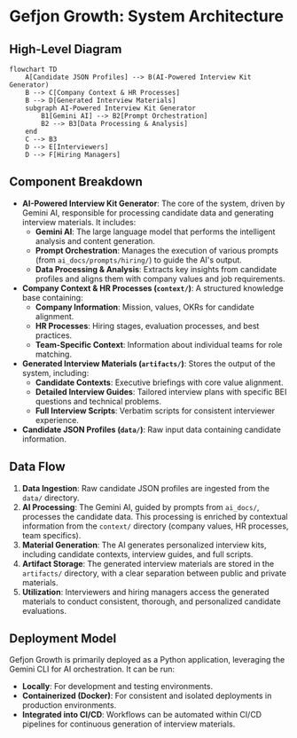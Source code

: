 # Gefjon Growth: System Architecture

## High-Level Diagram

```mermaid
flowchart TD
    A[Candidate JSON Profiles] --> B(AI-Powered Interview Kit Generator)
    B --> C[Company Context & HR Processes]
    B --> D[Generated Interview Materials]
    subgraph AI-Powered Interview Kit Generator
        B1[Gemini AI] --> B2[Prompt Orchestration]
        B2 --> B3[Data Processing & Analysis]
    end
    C --> B3
    D --> E[Interviewers]
    D --> F[Hiring Managers]
```

## Component Breakdown

*   **AI-Powered Interview Kit Generator**: The core of the system, driven by Gemini AI, responsible for processing candidate data and generating interview materials. It includes:
    *   **Gemini AI**: The large language model that performs the intelligent analysis and content generation.
    *   **Prompt Orchestration**: Manages the execution of various prompts (from `ai_docs/prompts/hiring/`) to guide the AI's output.
    *   **Data Processing & Analysis**: Extracts key insights from candidate profiles and aligns them with company values and job requirements.
*   **Company Context & HR Processes (`context/`)**: A structured knowledge base containing:
    *   **Company Information**: Mission, values, OKRs for candidate alignment.
    *   **HR Processes**: Hiring stages, evaluation processes, and best practices.
    *   **Team-Specific Context**: Information about individual teams for role matching.
*   **Generated Interview Materials (`artifacts/`)**: Stores the output of the system, including:
    *   **Candidate Contexts**: Executive briefings with core value alignment.
    *   **Detailed Interview Guides**: Tailored interview plans with specific BEI questions and technical problems.
    *   **Full Interview Scripts**: Verbatim scripts for consistent interviewer experience.
*   **Candidate JSON Profiles (`data/`)**: Raw input data containing candidate information.

## Data Flow

1.  **Data Ingestion**: Raw candidate JSON profiles are ingested from the `data/` directory.
2.  **AI Processing**: The Gemini AI, guided by prompts from `ai_docs/`, processes the candidate data. This processing is enriched by contextual information from the `context/` directory (company values, HR processes, team specifics).
3.  **Material Generation**: The AI generates personalized interview kits, including candidate contexts, interview guides, and full scripts.
4.  **Artifact Storage**: The generated interview materials are stored in the `artifacts/` directory, with a clear separation between public and private materials.
5.  **Utilization**: Interviewers and hiring managers access the generated materials to conduct consistent, thorough, and personalized candidate evaluations.

## Deployment Model

Gefjon Growth is primarily deployed as a Python application, leveraging the Gemini CLI for AI orchestration. It can be run:

*   **Locally**: For development and testing environments.
*   **Containerized (Docker)**: For consistent and isolated deployments in production environments.
*   **Integrated into CI/CD**: Workflows can be automated within CI/CD pipelines for continuous generation of interview materials.

<!-- architecture.md last updated from commit: 64fb3086b3a467d041068352872f75484f2d2a47 -->
